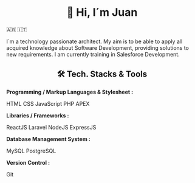<h1 align="center">👋 Hi, I´m Juan </h1>
🇦🇷 🇮🇹

I`m a technology passionate architect. My aim is to be able to apply all acquired knowledge about Software Development, providing solutions to new requirements. I am currently training in Salesforce Development.



<h2 align="center">🛠 Tech. Stacks & Tools</h2>

**Programming / Markup Languages & Stylesheet :**

HTML   CSS   JavaScript   PHP   APEX   



**Libraries / Frameworks :**

ReactJS   Laravel   NodeJS   ExpressJS  


**Database Management System :**

MySQL   PostgreSQL  


**Version Control :**

Git  
